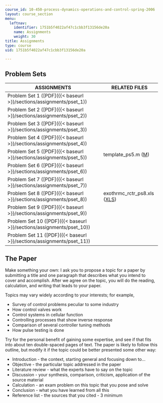 ```yaml
---
course_id: 10-450-process-dynamics-operations-and-control-spring-2006
layout: course_section
menu:
  leftnav:
    identifier: 1751b5f4022af47c1cbb3f13156de20a
    name: Assignments
    weight: 30
title: Assignments
type: course
uid: 1751b5f4022af47c1cbb3f13156de20a

---
```


Problem Sets
------------

| ASSIGNMENTS | RELATED FILES |
| --- | --- |
| Problem Set 1 ([PDF]({{< baseurl >}}/sections/assignments/pset_1)) | &nbsp; |
| Problem Set 2 ([PDF]({{< baseurl >}}/sections/assignments/pset_2)) | &nbsp; |
| Problem Set 3 ([PDF]({{< baseurl >}}/sections/assignments/pset_3)) | &nbsp; |
| Problem Set 4 ([PDF]({{< baseurl >}}/sections/assignments/pset_4)) | &nbsp; |
| Problem Set 5 ([PDF]({{< baseurl >}}/sections/assignments/pset_5)) | template\_ps5.m ([M](/courses/chemical-engineering/10-450-process-dynamics-operations-and-control-spring-2006/assignments/template_ps5.m)) |
| Problem Set 6 ([PDF]({{< baseurl >}}/sections/assignments/pset_6)) | &nbsp; |
| Problem Set 7 ([PDF]({{< baseurl >}}/sections/assignments/pset_7)) | &nbsp; |
| Problem Set 8 ([PDF]({{< baseurl >}}/sections/assignments/pset_8)) | exothrmc\_rctr\_ps8.xls ([XLS](/coursemedia/10-450-process-dynamics-operations-and-control-spring-2006/747488e5d64ebc43312a1642eb741d5b_exothrmc_rctr_ps8.xls)) |
| Problem Set 9 ([PDF]({{< baseurl >}}/sections/assignments/pset_9)) | &nbsp; |
| Problem Set 10 ([PDF]({{< baseurl >}}/sections/assignments/pset_10)) | &nbsp; |
| Problem Set 11 ([PDF]({{< baseurl >}}/sections/assignments/pset_11)) |   

The Paper
---------

Make something your own: I ask you to propose a topic for a paper by submitting a title and one paragraph that describes what you intend to cover and accomplish. After we agree on the topic, you will do the reading, calculation, and writing that leads to your paper.

Topics may vary widely according to your interests; for example,

*   Survey of control problems peculiar to some industry
*   How control valves work
*   Control systems in cellular function
*   Controlling processes that show inverse response
*   Comparison of several controller tuning methods
*   How pulse testing is done

Try for the personal benefit of gaining some expertise, and see if that fits into about ten double-spaced pages of text. The paper is likely to follow this outline, but modify it if the topic could be better presented some other way:

*   Introduction - the context, starting general and focusing down to…
*   Objective - the particular topic addressed in the paper
*   Literature review - what the experts have to say on the topic
*   Discussion - your synthesis, comparison, criticism, application of the source material
*   Calculation - an exam problem on this topic that you pose and solve
*   Conclusion - what you have learned from all this
*   Reference list - the sources that you cited - 3 minimum